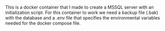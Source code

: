 This is a docker container that I made to create a MSSQL server with an initialization script. For this container to work we need a backup file (.bak) with the database and a .env file that specifies the environmental variables needed for the docker compose file.
